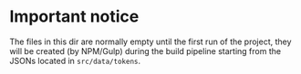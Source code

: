 # Important notice
The files in this dir are normally empty until the first run of the project, they will be created (by NPM/Gulp) during the build pipeline starting from the JSONs located in `src/data/tokens`.
